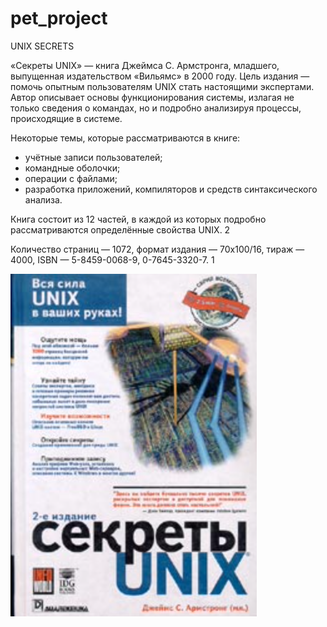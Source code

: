 # pet_project
UNIX SECRETS

«Секреты UNIX» — книга Джеймса С. Армстронга, младшего, выпущенная издательством «Вильямс» в 2000 году. 
Цель издания — помочь опытным пользователям UNIX стать настоящими экспертами. Автор описывает основы функционирования системы, излагая не только сведения о командах, но и подробно анализируя процессы, происходящие в системе.

Некоторые темы, которые рассматриваются в книге:

- учётные записи пользователей;
- командные оболочки;
- операции с файлами;
- разработка приложений, компиляторов и средств синтаксического анализа.

Книга состоит из 12 частей, в каждой из которых подробно рассматриваются определённые свойства UNIX.  2


Количество страниц — 1072, формат издания — 70x100/16, тираж — 4000, ISBN — 5-8459-0068-9, 0-7645-3320-7. 1

![Armstrong UNIX](./src/images/cover.png)

